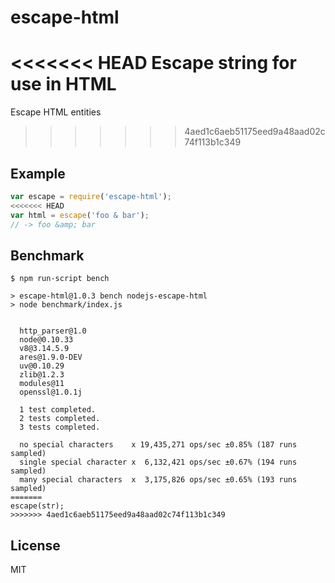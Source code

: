 
# escape-html

<<<<<<< HEAD
  Escape string for use in HTML
=======
  Escape HTML entities
>>>>>>> 4aed1c6aeb51175eed9a48aad02c74f113b1c349

## Example

```js
var escape = require('escape-html');
<<<<<<< HEAD
var html = escape('foo & bar');
// -> foo &amp; bar
```

## Benchmark

```
$ npm run-script bench

> escape-html@1.0.3 bench nodejs-escape-html
> node benchmark/index.js


  http_parser@1.0
  node@0.10.33
  v8@3.14.5.9
  ares@1.9.0-DEV
  uv@0.10.29
  zlib@1.2.3
  modules@11
  openssl@1.0.1j

  1 test completed.
  2 tests completed.
  3 tests completed.

  no special characters    x 19,435,271 ops/sec ±0.85% (187 runs sampled)
  single special character x  6,132,421 ops/sec ±0.67% (194 runs sampled)
  many special characters  x  3,175,826 ops/sec ±0.65% (193 runs sampled)
=======
escape(str);
>>>>>>> 4aed1c6aeb51175eed9a48aad02c74f113b1c349
```

## License

  MIT